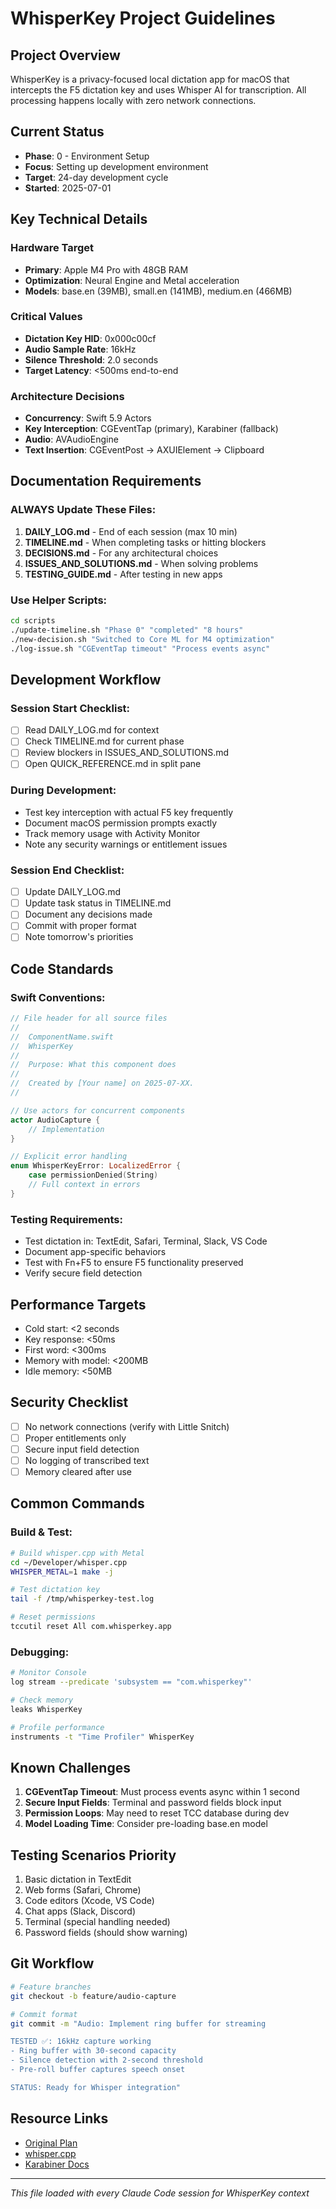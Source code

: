 # WhisperKey Project Guidelines

## Project Overview
WhisperKey is a privacy-focused local dictation app for macOS that intercepts the F5 dictation key and uses Whisper AI for transcription. All processing happens locally with zero network connections.

## Current Status
- **Phase**: 0 - Environment Setup
- **Focus**: Setting up development environment
- **Target**: 24-day development cycle
- **Started**: 2025-07-01

## Key Technical Details

### Hardware Target
- **Primary**: Apple M4 Pro with 48GB RAM
- **Optimization**: Neural Engine and Metal acceleration
- **Models**: base.en (39MB), small.en (141MB), medium.en (466MB)

### Critical Values
- **Dictation Key HID**: 0x000c00cf
- **Audio Sample Rate**: 16kHz
- **Silence Threshold**: 2.0 seconds
- **Target Latency**: <500ms end-to-end

### Architecture Decisions
- **Concurrency**: Swift 5.9 Actors
- **Key Interception**: CGEventTap (primary), Karabiner (fallback)
- **Audio**: AVAudioEngine
- **Text Insertion**: CGEventPost → AXUIElement → Clipboard

## Documentation Requirements

### ALWAYS Update These Files:
1. **DAILY_LOG.md** - End of each session (max 10 min)
2. **TIMELINE.md** - When completing tasks or hitting blockers
3. **DECISIONS.md** - For any architectural choices
4. **ISSUES_AND_SOLUTIONS.md** - When solving problems
5. **TESTING_GUIDE.md** - After testing in new apps

### Use Helper Scripts:
```bash
cd scripts
./update-timeline.sh "Phase 0" "completed" "8 hours"
./new-decision.sh "Switched to Core ML for M4 optimization"
./log-issue.sh "CGEventTap timeout" "Process events async"
```

## Development Workflow

### Session Start Checklist:
- [ ] Read DAILY_LOG.md for context
- [ ] Check TIMELINE.md for current phase
- [ ] Review blockers in ISSUES_AND_SOLUTIONS.md
- [ ] Open QUICK_REFERENCE.md in split pane

### During Development:
- Test key interception with actual F5 key frequently
- Document macOS permission prompts exactly
- Track memory usage with Activity Monitor
- Note any security warnings or entitlement issues

### Session End Checklist:
- [ ] Update DAILY_LOG.md
- [ ] Update task status in TIMELINE.md
- [ ] Document any decisions made
- [ ] Commit with proper format
- [ ] Note tomorrow's priorities

## Code Standards

### Swift Conventions:
```swift
// File header for all source files
//
//  ComponentName.swift
//  WhisperKey
//
//  Purpose: What this component does
//  
//  Created by [Your name] on 2025-07-XX.
//

// Use actors for concurrent components
actor AudioCapture {
    // Implementation
}

// Explicit error handling
enum WhisperKeyError: LocalizedError {
    case permissionDenied(String)
    // Full context in errors
}
```

### Testing Requirements:
- Test dictation in: TextEdit, Safari, Terminal, Slack, VS Code
- Document app-specific behaviors
- Test with Fn+F5 to ensure F5 functionality preserved
- Verify secure field detection

## Performance Targets
- Cold start: <2 seconds
- Key response: <50ms
- First word: <300ms
- Memory with model: <200MB
- Idle memory: <50MB

## Security Checklist
- [ ] No network connections (verify with Little Snitch)
- [ ] Proper entitlements only
- [ ] Secure input field detection
- [ ] No logging of transcribed text
- [ ] Memory cleared after use

## Common Commands

### Build & Test:
```bash
# Build whisper.cpp with Metal
cd ~/Developer/whisper.cpp
WHISPER_METAL=1 make -j

# Test dictation key
tail -f /tmp/whisperkey-test.log

# Reset permissions
tccutil reset All com.whisperkey.app
```

### Debugging:
```bash
# Monitor Console
log stream --predicate 'subsystem == "com.whisperkey"'

# Check memory
leaks WhisperKey

# Profile performance
instruments -t "Time Profiler" WhisperKey
```

## Known Challenges
1. **CGEventTap Timeout**: Must process events async within 1 second
2. **Secure Input Fields**: Terminal and password fields block input
3. **Permission Loops**: May need to reset TCC database during dev
4. **Model Loading Time**: Consider pre-loading base.en model

## Testing Scenarios Priority
1. Basic dictation in TextEdit
2. Web forms (Safari, Chrome)
3. Code editors (Xcode, VS Code)
4. Chat apps (Slack, Discord)
5. Terminal (special handling needed)
6. Password fields (should show warning)

## Git Workflow
```bash
# Feature branches
git checkout -b feature/audio-capture

# Commit format
git commit -m "Audio: Implement ring buffer for streaming

TESTED ✅: 16kHz capture working
- Ring buffer with 30-second capacity
- Silence detection with 2-second threshold
- Pre-roll buffer captures speech onset

STATUS: Ready for Whisper integration"
```

## Resource Links
- [Original Plan](docs-archive/planning/WhisperKey-Planning.md)
- [whisper.cpp](https://github.com/ggerganov/whisper.cpp)
- [Karabiner Docs](https://karabiner-elements.pqrs.org/docs/)

---
*This file loaded with every Claude Code session for WhisperKey context*